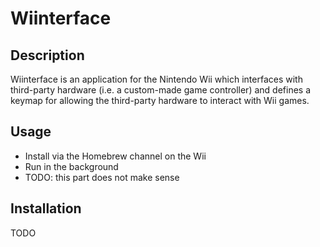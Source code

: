 # Wiinterface

## Description 

Wiinterface is an application for the Nintendo Wii which interfaces with third-party hardware (i.e. a custom-made game controller) and defines a keymap for allowing the third-party hardware to interact with Wii games.

## Usage
* Install via the Homebrew channel on the Wii
* Run in the background
* TODO: this part does not make sense

## Installation

TODO

